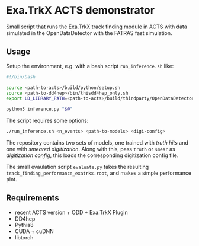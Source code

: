 # Exa.TrkX ACTS demonstrator

Small script that runs the Exa.TrkX track finding module in ACTS with data simulated in the OpenDataDetector with the FATRAS fast simulation.

## Usage

Setup the environment, e.g. with a bash script `run_inference.sh` like:

```bash
#!/bin/bash

source <path-to-acts>/build/python/setup.sh
source <path-to-dd4hep>/bin/thisdd4hep_only.sh
export LD_LIBRARY_PATH=<path-to-acts>/build/thirdparty/OpenDataDetector/factory:$LD_LIBRARY_PATH

python3 inference.py "$@"
```

The script requires some options:

```bash
./run_inference.sh <n_events> <path-to-models> <digi-config>
```

The repository contains two sets of models, one trained with *truth hits* and one with *smeared digitization*. Along with this, pass `truth` or `smear` as *digitization config*, this loads the corresponding digitization config file.

The small evaulation script `evaluate.py` takes the resulting `track_finding_performance_exatrkx.root`, and makes a simple performance plot.

## Requirements

* recent ACTS version + ODD + Exa.TrkX Plugin
* DD4hep
* Pythia8
* CUDA + cuDNN
* libtorch

